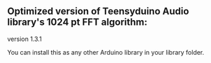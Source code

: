 Optimized version of Teensyduino Audio library's 1024 pt FFT algorithm:
---
version 1.3.1

You can install this as any other Arduino library in your library folder.
